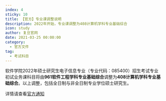 ```yaml
---
index: 4
sticky: 10
title: 【官方】专业课调整说明
description: 2022年开始，专业课调整为408计算机学科专业基础综合
icon: study
author: 复旦官网
date: 2021-03-25 00:00:00
category:
  - 官方文件
tag:
  - 考试科目
---
```


软件学院2022年硕士研究生电子信息专业（专业代码：085400）招生考试专业初试业务课科目将由**961软件工程学科专业基础综合**调整为**408计算机学科专业基础综合**。以上调整，包括全日制与非全日制专业学位硕士研究生。

详情请查看[官方通知](http://www.mse.fudan.edu.cn/3f/5c/c13262a278364/page.htm)

